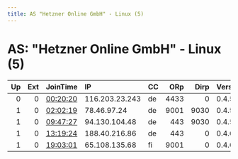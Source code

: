 ```yaml
---
title: AS "Hetzner Online GmbH" - Linux (5)
---
```


# AS: "Hetzner Online GmbH" - Linux (5)

|   Up |   Ext | JoinTime                                                                                              | IP             | CC   |   ORp |   Dirp | Version   | Contact                     | Nickname    |   eFamMembers |
|-----:|------:|:------------------------------------------------------------------------------------------------------|:---------------|:-----|------:|-------:|:----------|:----------------------------|:------------|--------------:|
|    0 |     0 | [00:20:20](https://nusenu.github.io/OrNetStats/w/relay/B8322103F19A63B0527C9D6A6AC4E15143F7939F.html) | 116.203.23.243 | de   |  4433 |      0 | 0.4.5.10  | your@e-mail                 | myNiceRelay |             1 |
|    1 |     0 | [02:02:19](https://nusenu.github.io/OrNetStats/w/relay/50A95D3F507529898B98A40B31DCF12DBC0CE313.html) | 78.46.97.24    | de   |  9001 |   9030 | 0.4.5.10  | None                        | fks1        |             1 |
|    1 |     0 | [09:47:27](https://nusenu.github.io/OrNetStats/w/relay/6A5502E662BF299022661F0020E4A18C3ED2D9D4.html) | 94.130.104.48  | de   |   443 |   9030 | 0.4.5.10  | Random Person &lt;nobody AT | craftcode   |             3 |
|    1 |     0 | [13:19:24](https://nusenu.github.io/OrNetStats/w/relay/6694F41B2D6178CA7D1B277655EF922EDFEE068B.html) | 188.40.216.86  | de   |   443 |      0 | 0.4.6.10  | gg03gnk20fn82@protonmail.   | fstormbj    |             1 |
|    1 |     0 | [19:03:01](https://nusenu.github.io/OrNetStats/w/relay/7778597BDEC0FD34D4FD8522F75E788EEAFA515B.html) | 65.108.135.68  | fi   |  9001 |      0 | 0.4.6.10  | None                        | Frittenbude |             1 |
